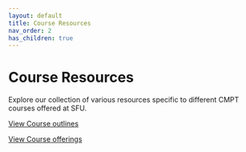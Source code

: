 ```yaml
---
layout: default
title: Course Resources
nav_order: 2
has_children: true
---
```




# Course Resources


Explore our collection of various resources specific to different CMPT courses offered at SFU.

[View Course outlines](http://www.sfu.ca/outlines.html)

[View Course offerings](https://coursys.sfu.ca/browse/#!)